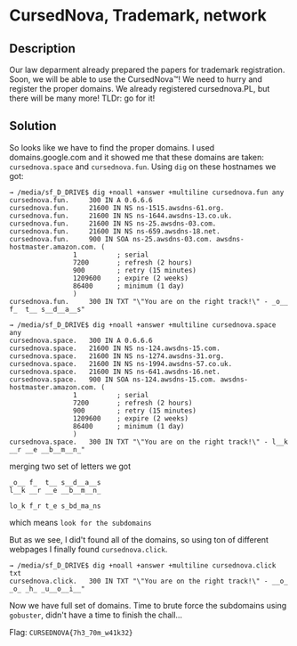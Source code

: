 # CursedNova, Trademark, network 

## Description

Our law deparment already prepared the papers for trademark registration. Soon, we will be able to use the CursedNova™! We need to hurry and register the proper domains. We already registered cursednova.PL, but there will be many more! TLDr: go for it!

## Solution

So looks like we have to find the proper domains. I used domains.google.com and it showed me that these domains are taken: `cursednova.space` and `cursednova.fun`. Using `dig` on these hostnames we got:

```
→ /media/sf_D_DRIVE$ dig +noall +answer +multiline cursednova.fun any
cursednova.fun.		300 IN A 0.6.6.6
cursednova.fun.		21600 IN NS ns-1515.awsdns-61.org.
cursednova.fun.		21600 IN NS ns-1644.awsdns-13.co.uk.
cursednova.fun.		21600 IN NS ns-25.awsdns-03.com.
cursednova.fun.		21600 IN NS ns-659.awsdns-18.net.
cursednova.fun.		900 IN SOA ns-25.awsdns-03.com. awsdns-hostmaster.amazon.com. (
				1          ; serial
				7200       ; refresh (2 hours)
				900        ; retry (15 minutes)
				1209600    ; expire (2 weeks)
				86400      ; minimum (1 day)
				)
cursednova.fun.		300 IN TXT "\"You are on the right track!\" - _o__ f_  t__ s__d__a__s"
```

```
→ /media/sf_D_DRIVE$ dig +noall +answer +multiline cursednova.space any
cursednova.space.	300 IN A 0.6.6.6
cursednova.space.	21600 IN NS ns-124.awsdns-15.com.
cursednova.space.	21600 IN NS ns-1274.awsdns-31.org.
cursednova.space.	21600 IN NS ns-1994.awsdns-57.co.uk.
cursednova.space.	21600 IN NS ns-641.awsdns-16.net.
cursednova.space.	900 IN SOA ns-124.awsdns-15.com. awsdns-hostmaster.amazon.com. (
				1          ; serial
				7200       ; refresh (2 hours)
				900        ; retry (15 minutes)
				1209600    ; expire (2 weeks)
				86400      ; minimum (1 day)
				)
cursednova.space.	300 IN TXT "\"You are on the right track!\" - l__k __r __e __b__m__n_"
```

merging two set of letters we got
```
_o__ f_  t__ s__d__a__s
l__k __r __e __b__m__n_

lo_k f_r t_e s_bd_ma_ns
```

which means `look for the subdomains`

But as we see, I did't found all of the domains, so using ton of different webpages I finally found `cursednova.click`.

```
→ /media/sf_D_DRIVE$ dig +noall +answer +multiline cursednova.click txt
cursednova.click.	300 IN TXT "\"You are on the right track!\" - __o_ _o_ _h_ _u__o__i__"
```

Now we have full set of domains. Time to brute force the subdomains using `gobuster`, didn't have a time to finish the chall...


Flag: `CURSEDNOVA{7h3_70m_w41k32}`